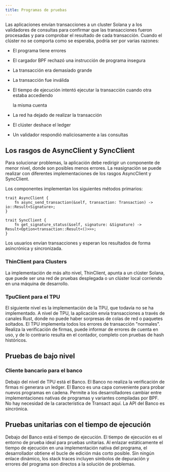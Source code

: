 ```yaml
---
title: Programas de pruebas
---
```


Las aplicaciones envían transacciones a un cluster Solana y a los validadores de consultas para confirmar que las transacciones fueron procesadas y para comprobar el resultado de cada transacción. Cuando el clúster no se comporta como se esperaba, podría ser por varias razones:

- El programa tiene errores
- El cargador BPF rechazó una instrucción de programa insegura
- La transacción era demasiado grande
- La transacción fue inválida
- El tiempo de ejecución intentó ejecutar la transacción cuando otra estaba accediendo

  la misma cuenta

- La red ha dejado de realizar la transacción
- El clúster deshace el ledger
- Un validador respondió maliciosamente a las consultas

## Los rasgos de AsyncClient y SyncClient

Para solucionar problemas, la aplicación debe redirigir un componente de menor nivel, donde son posibles menos errores. La reasignación se puede realizar con diferentes implementaciones de los rasgos AsyncClient y SyncClient.

Los componentes implementan los siguientes métodos primarios:

```text
trait AsyncClient {
    fn async_send_transaction(&self, transaction: Transaction) -> io::Result<Signature>;
}

trait SyncClient {
    fn get_signature_status(&self, signature: &Signature) -> Result<Option<transaction::Result<()>>>;
}
```

Los usuarios envían transacciones y esperan los resultados de forma asincrónica y sincronizada.

### ThinClient para Clusters

La implementación de más alto nivel, ThinClient, apunta a un clúster Solana, que puede ser una red de pruebas desplegada o un clúster local corriendo en una máquina de desarrollo.

### TpuClient para el TPU

El siguiente nivel es la implementación de la TPU, que todavía no se ha implementado. A nivel de TPU, la aplicación envía transacciones a través de canales Rust, donde no puede haber sorpresas de colas de red o paquetes soltados. El TPU implementa todos los errores de transacción "normales". Realiza la verificación de firmas, puede informar de errores de cuenta en uso, y de lo contrario resulta en el contador, completo con pruebas de hash históricos.

## Pruebas de bajo nivel

### Cliente bancario para el banco

Debajo del nivel de TPU está el Banco. El Banco no realiza la verificación de firmas ni generara un ledger. El Banco es una capa conveniente para probar nuevos programas en cadena. Permite a los desarrolladores cambiar entre implementaciones nativas de programas y variantes compiladas por BPF. No hay necesidad de la característica de Transact aquí. La API del Banco es sincrónica.

## Pruebas unitarias con el tiempo de ejecución

Debajo del Banco está el tiempo de ejecución. El tiempo de ejecución es el entorno de prueba ideal para pruebas unitarias. Al enlazar estáticamente el tiempo de ejecución en una implementación nativa del programa, el desarrollador obtiene el bucle de edición más corto posible. Sin ningún enlace dinámico, los stack traces incluyen símbolos de depuración y errores del programa son directos a la solución de problemas.
